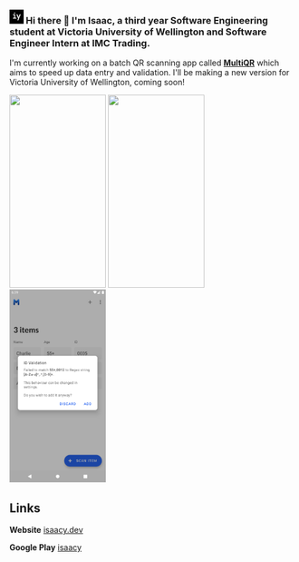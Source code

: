 ### <img src="https://github.com/isaacy2012/isaacyoung/blob/main/img/IY.svg"  width="25" height="25"> Hi there 👋 I'm Isaac, a third year Software Engineering student at Victoria University of Wellington and Software Engineer Intern at IMC Trading.

I'm currently working on a batch QR scanning app called **[MultiQR](https://github.com/isaacy2012/MultiQR)** which aims to speed up data entry and validation. I'll be making a new version for Victoria University of Wellington, coming soon!

<p float="left">
  <img src="https://isaacy.dev/img/multiqr/onboarding.gif"  width="170" height="340">
<img src="https://isaacy.dev/img/multiqr/home_screen.gif"  width="170" height="340">
<img src="https://github.com/isaacy2012/MultiQR/blob/main/readMeImages/regex_match_failure.png"  width="170" height="340">
</p>

<!-- I'm also working on a React web app written in Typescript called **[Observer](https://github.com/isaacy2012/Observer)** which helps people collect and visualise feedback.

<p float="left">    
    <img src="https://github.com/isaacy2012/Observer/blob/main/READMEImages/demo_room.gif" width="400" height="251"/>
    <img src="https://github.com/isaacy2012/Observer/blob/main/READMEImages/new_room.gif"  width="400" height="251"/>
</p>
 -->
## Links
**Website** [isaacy.dev](https://isaacy.dev)

**Google Play** [isaacy](https://play.google.com/store/apps/developer?id=isaacy)

<!--
**isaacy2012/isaacy2012** is a ✨ _special_ ✨ repository because its `README.md` (this file) appears on your GitHub profile.

Here are some ideas to get you started:

- 🔭 I’m currently working on ...
- 🌱 I’m currently learning ...
- 👯 I’m looking to collaborate on ...
- 🤔 I’m looking for help with ...
- 💬 Ask me about ...
- 📫 How to reach me: ...
- 😄 Pronouns: ...
- ⚡ Fun fact: ...
-->
